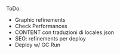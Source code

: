 ToDo:

- Graphic refinements
- Check Performances
- CONTENT con traduzioni di locales.json
- SEO: refinements per deploy
- Deploy w/ GC Run
